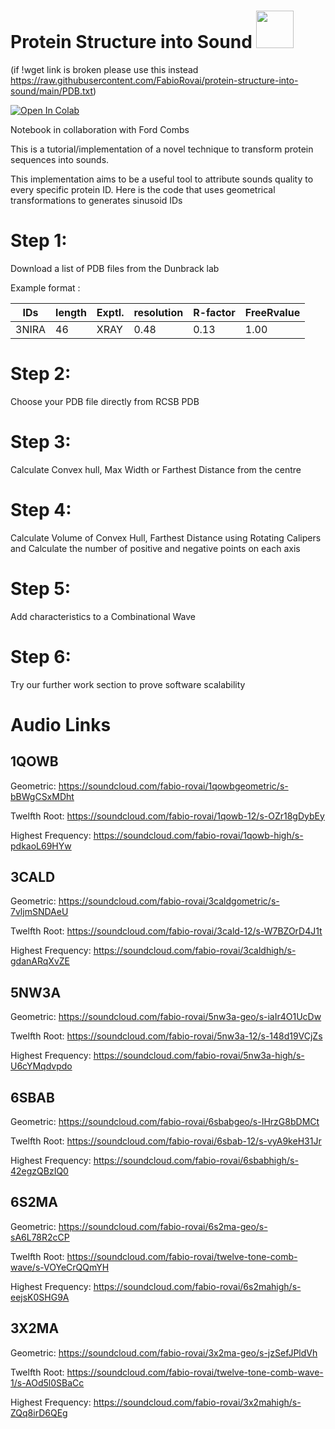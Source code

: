 # Protein Structure into Sound <img src="https://media.giphy.com/media/wLsePI5c7koHGj699C/giphy.gif" width="60" height="60"/>

(if !wget link is broken please use this instead https://raw.githubusercontent.com/FabioRovai/protein-structure-into-sound/main/PDB.txt)

<a href="https://colab.research.google.com/drive/1GC9Fpg1bvaHyKphn1A858xKnQE9NCqN7?usp=sharing">
  <img src="https://colab.research.google.com/assets/colab-badge.svg" alt="Open In Colab"/>
</a>

Notebook in collaboration with Ford Combs


This is a tutorial/implementation of a novel technique to transform protein sequences into sounds. 


This implementation aims to be a useful tool to attribute sounds quality to every specific protein ID. Here is the code that uses geometrical transformations to generates sinusoid IDs


<h1>Step 1:</h1> Download a list of PDB files from the Dunbrack lab

Example format : 

| IDs           | length        | Exptl.        | resolution    | R-factor      | FreeRvalue    |
| ------------- | ------------- | ------------- | ------------- | ------------- | ------------- |
| 3NIRA         | 46            | XRAY          | 0.48          | 0.13          | 1.00          |




<h1>Step 2:</h1> Choose your PDB file directly from RCSB PDB


<h1>Step 3:</h1> Calculate Convex hull, Max Width or Farthest Distance from the centre


<h1>Step 4:</h1> Calculate Volume of Convex Hull, Farthest Distance using Rotating Calipers and Calculate the number of positive and negative points on each axis


<h1>Step 5:</h1> Add characteristics to a Combinational Wave


<h1>Step 6:</h1> Try our further work section to prove software scalability


<h1>Audio Links</h1>

<h2>1QOWB</h2>

Geometric: https://soundcloud.com/fabio-rovai/1qowbgeometric/s-bBWgCSxMDht

Twelfth Root: https://soundcloud.com/fabio-rovai/1qowb-12/s-OZr18gDybEy

Highest Frequency: https://soundcloud.com/fabio-rovai/1qowb-high/s-pdkaoL69HYw

<h2>3CALD</h2>

Geometric: https://soundcloud.com/fabio-rovai/3caldgometric/s-7vljmSNDAeU

Twelfth Root: https://soundcloud.com/fabio-rovai/3cald-12/s-W7BZOrD4J1t

Highest Frequency: https://soundcloud.com/fabio-rovai/3caldhigh/s-gdanARqXvZE

<h2>5NW3A</h2>

Geometric: https://soundcloud.com/fabio-rovai/5nw3a-geo/s-iaIr4O1UcDw

Twelfth Root: https://soundcloud.com/fabio-rovai/5nw3a-12/s-148d19VCjZs

Highest Frequency: https://soundcloud.com/fabio-rovai/5nw3a-high/s-U6cYMqdvpdo

<h2>6SBAB</h2>

Geometric: https://soundcloud.com/fabio-rovai/6sbabgeo/s-IHrzG8bDMCt

Twelfth Root: https://soundcloud.com/fabio-rovai/6sbab-12/s-vyA9keH31Jr

Highest Frequency: https://soundcloud.com/fabio-rovai/6sbabhigh/s-42egzQBzIQ0 

<h2>6S2MA</h2>

Geometric: https://soundcloud.com/fabio-rovai/6s2ma-geo/s-sA6L78R2cCP

Twelfth Root: https://soundcloud.com/fabio-rovai/twelve-tone-comb-wave/s-VOYeCrQQmYH

Highest Frequency: https://soundcloud.com/fabio-rovai/6s2mahigh/s-eejsK0SHG9A 

<h2>3X2MA</h2>

Geometric: https://soundcloud.com/fabio-rovai/3x2ma-geo/s-jzSefJPldVh

Twelfth Root: https://soundcloud.com/fabio-rovai/twelve-tone-comb-wave-1/s-AOd5l0SBaCc

Highest Frequency: https://soundcloud.com/fabio-rovai/3x2mahigh/s-ZQq8irD6QEg
